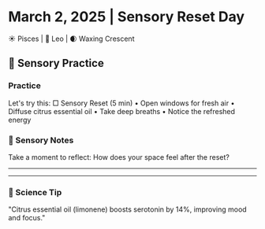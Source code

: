 # March 2, 2025 | Sensory Reset Day
☀️ Pisces | 🌙 Leo | 🌒 Waxing Crescent

## 🌱 Sensory Practice

### Practice
Let's try this:
□ Sensory Reset (5 min)
  • Open windows for fresh air
  • Diffuse citrus essential oil
  • Take deep breaths
  • Notice the refreshed energy

### 📝 Sensory Notes
Take a moment to reflect:
How does your space feel after the reset?
_______________________
_______________________

### 💫 Science Tip
"Citrus essential oil (limonene) boosts serotonin by 14%, improving mood and focus." 